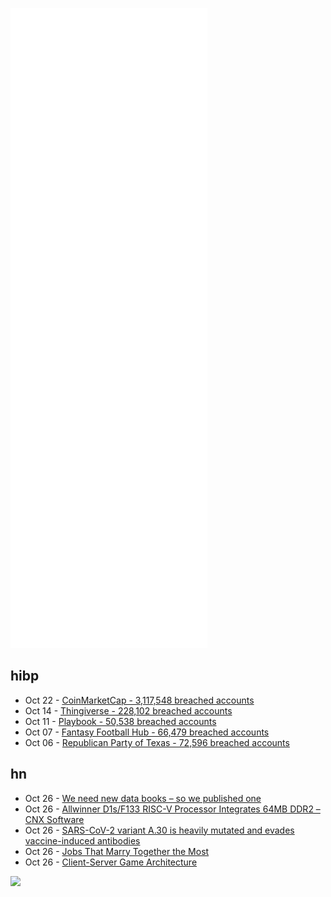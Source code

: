 ![Metrics](https://raw.githubusercontent.com/phixion/phixion/master/metrics.svg)

## hibp

<!--
for https://github.com/phixion/phixion/blob/main/.github/workflows/feeds.yml
-->
<!--START_SECTION:haveibeenpwnd-->
- Oct 22 - [CoinMarketCap - 3,117,548 breached accounts](https://haveibeenpwned.com/PwnedWebsites#CoinMarketCap)
- Oct 14 - [Thingiverse - 228,102 breached accounts](https://haveibeenpwned.com/PwnedWebsites#Thingiverse)
- Oct 11 - [Playbook - 50,538 breached accounts](https://haveibeenpwned.com/PwnedWebsites#Playbook)
- Oct 07 - [Fantasy Football Hub - 66,479 breached accounts](https://haveibeenpwned.com/PwnedWebsites#FantasyFootballHub)
- Oct 06 - [Republican Party of Texas - 72,596 breached accounts](https://haveibeenpwned.com/PwnedWebsites#RepublicanPartyOfTexas)
<!--END_SECTION:haveibeenpwnd-->

## hn

<!--
for https://github.com/phixion/phixion/blob/main/.github/workflows/feeds.yml
-->
<!--START_SECTION:hn-->
- Oct 26 - [We need new data books – so we published one](https://theinformedcompany.com/posts/we-need-new-data-books-so-we-published-one/)
- Oct 26 - [Allwinner D1s/F133 RISC-V Processor Integrates 64MB DDR2 – CNX Software](https://www.cnx-software.com/2021/10/25/allwinner-d1s-f133-risc-v-processor-64mb-ddr2/)
- Oct 26 - [SARS-CoV-2 variant A.30 is heavily mutated and evades vaccine-induced antibodies](https://www.nature.com/articles/s41423-021-00779-5)
- Oct 26 - [Jobs That Marry Together the Most](https://flowingdata.com/2021/05/26/jobs-that-marry-together/)
- Oct 26 - [Client-Server Game Architecture](https://www.gabrielgambetta.com/client-server-game-architecture.html)
<!--END_SECTION:hn-->

<!--
for https://yhype.me
-->
![](https://hit.yhype.me/github/profile?user_id=13013670)
